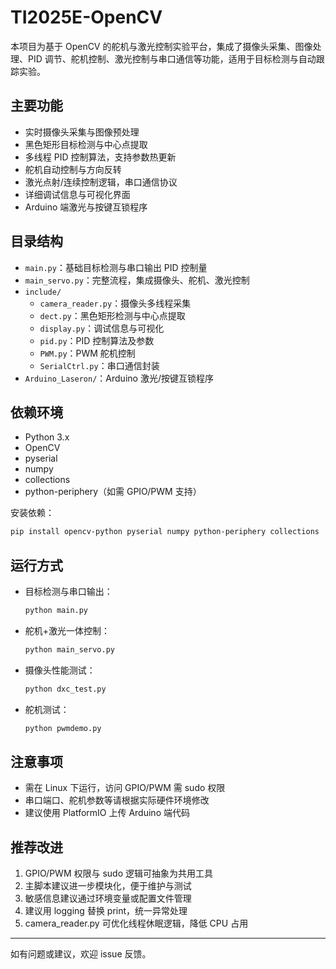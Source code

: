 # TI2025E-OpenCV

本项目为基于 OpenCV 的舵机与激光控制实验平台，集成了摄像头采集、图像处理、PID 调节、舵机控制、激光控制与串口通信等功能，适用于目标检测与自动跟踪实验。

## 主要功能
- 实时摄像头采集与图像预处理
- 黑色矩形目标检测与中心点提取
- 多线程 PID 控制算法，支持参数热更新
- 舵机自动控制与方向反转
- 激光点射/连续控制逻辑，串口通信协议
- 详细调试信息与可视化界面
- Arduino 端激光与按键互锁程序

## 目录结构
- `main.py`：基础目标检测与串口输出 PID 控制量
- `main_servo.py`：完整流程，集成摄像头、舵机、激光控制
- `include/`
  - `camera_reader.py`：摄像头多线程采集
  - `dect.py`：黑色矩形检测与中心点提取
  - `display.py`：调试信息与可视化
  - `pid.py`：PID 控制算法及参数
  - `PWM.py`：PWM 舵机控制
  - `SerialCtrl.py`：串口通信封装
- `Arduino_Laseron/`：Arduino 激光/按键互锁程序

## 依赖环境
- Python 3.x
- OpenCV
- pyserial
- numpy
- collections
- python-periphery（如需 GPIO/PWM 支持）

安装依赖：
```bash
pip install opencv-python pyserial numpy python-periphery collections
```

## 运行方式
- 目标检测与串口输出：
  ```bash
  python main.py
  ```
- 舵机+激光一体控制：
  ```bash
  python main_servo.py
  ```
- 摄像头性能测试：
  ```bash
  python dxc_test.py
  ```
- 舵机测试：
  ```bash
  python pwmdemo.py
  ```

## 注意事项
- 需在 Linux 下运行，访问 GPIO/PWM 需 sudo 权限
- 串口端口、舵机参数等请根据实际硬件环境修改
- 建议使用 PlatformIO 上传 Arduino 端代码

## 推荐改进
1. GPIO/PWM 权限与 sudo 逻辑可抽象为共用工具
2. 主脚本建议进一步模块化，便于维护与测试
3. 敏感信息建议通过环境变量或配置文件管理
4. 建议用 logging 替换 print，统一异常处理
5. camera_reader.py 可优化线程休眠逻辑，降低 CPU 占用

---
如有问题或建议，欢迎 issue 反馈。

